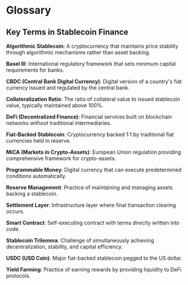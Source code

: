 # Glossary

## Key Terms in Stablecoin Finance

**Algorithmic Stablecoin**: A cryptocurrency that maintains price stability through algorithmic mechanisms rather than asset backing.

**Basel III**: International regulatory framework that sets minimum capital requirements for banks.

**CBDC (Central Bank Digital Currency)**: Digital version of a country's fiat currency issued and regulated by the central bank.

**Collateralization Ratio**: The ratio of collateral value to issued stablecoin value, typically maintained above 100%.

**DeFi (Decentralized Finance)**: Financial services built on blockchain networks without traditional intermediaries.

**Fiat-Backed Stablecoin**: Cryptocurrency backed 1:1 by traditional fiat currencies held in reserve.

**MiCA (Markets in Crypto-Assets)**: European Union regulation providing comprehensive framework for crypto-assets.

**Programmable Money**: Digital currency that can execute predetermined conditions automatically.

**Reserve Management**: Practice of maintaining and managing assets backing a stablecoin.

**Settlement Layer**: Infrastructure layer where final transaction clearing occurs.

**Smart Contract**: Self-executing contract with terms directly written into code.

**Stablecoin Trilemma**: Challenge of simultaneously achieving decentralization, stability, and capital efficiency.

**USDC (USD Coin)**: Major fiat-backed stablecoin pegged to the US dollar.

**Yield Farming**: Practice of earning rewards by providing liquidity to DeFi protocols.
